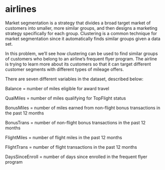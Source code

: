 # airlines
Market segmentation is a strategy that divides a broad target market of customers into smaller, more similar groups, and then designs a marketing strategy specifically for each group. Clustering is a common technique for market segmentation since it automatically finds similar groups given a data set.

In this problem, we’ll see how clustering can be used to find similar groups of customers who belong to an airline’s frequent flyer program. The airline is trying to learn more about its customers so that it can target different customer segments with different types of mileage offers.

There are seven different variables in the dataset, described below:

Balance = number of miles eligible for award travel

QualMiles = number of miles qualifying for TopFlight status

BonusMiles = number of miles earned from non-flight bonus transactions in the past 12 months

BonusTrans = number of non-flight bonus transactions in the past 12 months

FlightMiles = number of flight miles in the past 12 months

FlightTrans = number of flight transactions in the past 12 months

DaysSinceEnroll = number of days since enrolled in the frequent flyer program
